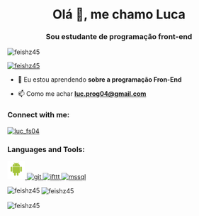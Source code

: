 <h1 align="center">Olá 👋, me chamo Luca</h1>
<h3 align="center">Sou estudante de programação front-end</h3>

<p align="left"> <img src="https://komarev.com/ghpvc/?username=feishz45&label=Profile%20views&color=0e75b6&style=flat" alt="feishz45" /> </p>

<p align="left"> <a href="https://github.com/ryo-ma/github-profile-trophy"><img src="https://github-profile-trophy.vercel.app/?username=feishz45" alt="feishz45" /></a> </p>

- 🌱 Eu estou aprendendo **sobre a programação Fron-End**

- 📫 Como me achar **luc.prog04@gmail.com**

<h3 align="left">Connect with me:</h3>
<p align="left">
<a href="https://instagram.com/luc_fs04" target="blank"><img align="center" src="https://raw.githubusercontent.com/rahuldkjain/github-profile-readme-generator/master/src/images/icons/Social/instagram.svg" alt="luc_fs04" height="30" width="40" /></a>
</p>

<h3 align="left">Languages and Tools:</h3>
<p align="left"> <a href="https://developer.android.com" target="_blank" rel="noreferrer"> <img src="https://raw.githubusercontent.com/devicons/devicon/master/icons/android/android-original-wordmark.svg" alt="android" width="40" height="40"/> </a> <a href="https://git-scm.com/" target="_blank" rel="noreferrer"> <img src="https://www.vectorlogo.zone/logos/git-scm/git-scm-icon.svg" alt="git" width="40" height="40"/> </a> <a href="https://ifttt.com/" target="_blank" rel="noreferrer"> <img src="https://www.vectorlogo.zone/logos/ifttt/ifttt-ar21.svg" alt="ifttt" width="40" height="40"/> </a> <a href="https://www.microsoft.com/en-us/sql-server" target="_blank" rel="noreferrer"> <img src="https://www.svgrepo.com/show/303229/microsoft-sql-server-logo.svg" alt="mssql" width="40" height="40"/> </a> </p>

<p><img align="left" src="https://github-readme-stats.vercel.app/api/top-langs?username=feishz45&show_icons=true&locale=en&layout=compact" alt="feishz45" /></p>

<p>&nbsp;<img align="center" src="https://github-readme-stats.vercel.app/api?username=feishz45&show_icons=true&locale=en" alt="feishz45" /></p>

<p><img align="center" src="https://github-readme-streak-stats.herokuapp.com/?user=feishz45&" alt="feishz45" /></p>

